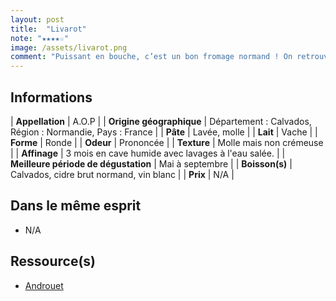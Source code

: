 ```yaml
---
layout: post
title:  "Livarot"
note: "★★★★☆"
image: /assets/livarot.png
comment: "Puissant en bouche, c’est un bon fromage normand ! On retrouve ce goût caractéristique des pâtes lavées."
---
```


## Informations

| **Appellation** | A.O.P |
| **Origine géographique** | Département : Calvados, Région : Normandie, Pays : France   |
| **Pâte** | Lavée, molle |
| **Lait** | Vache |
| **Forme** | Ronde |
| **Odeur** | Prononcée |
| **Texture** | Molle mais non crémeuse  |
| **Affinage** | 3 mois en cave humide avec lavages à l'eau salée. |
| **Meilleure période de dégustation** | Mai à septembre |
| **Boisson(s)** | Calvados, cidre brut normand, vin blanc |
| **Prix** | N/A |

## Dans le même esprit
* N/A

## Ressource(s)
* [Androuet](http://www.androuet.com/Livarot-116.html)